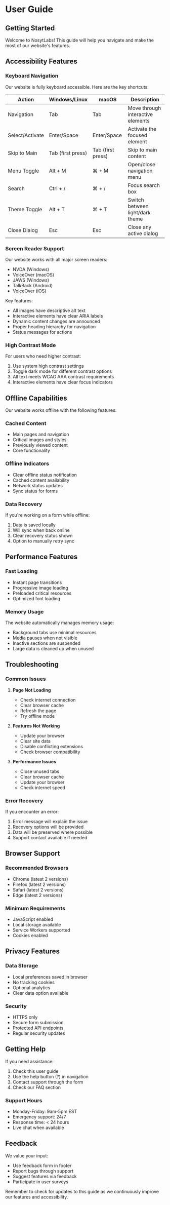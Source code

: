 # User Guide

## Getting Started

Welcome to NosytLabs! This guide will help you navigate and make the most of our website's features.

## Accessibility Features

### Keyboard Navigation

Our website is fully keyboard accessible. Here are the key shortcuts:

| Action | Windows/Linux | macOS | Description |
|--------|--------------|-------|-------------|
| Navigation | Tab | Tab | Move through interactive elements |
| Select/Activate | Enter/Space | Enter/Space | Activate the focused element |
| Skip to Main | Tab (first press) | Tab (first press) | Skip to main content |
| Menu Toggle | Alt + M | ⌘ + M | Open/close navigation menu |
| Search | Ctrl + / | ⌘ + / | Focus search box |
| Theme Toggle | Alt + T | ⌘ + T | Switch between light/dark theme |
| Close Dialog | Esc | Esc | Close any active dialog |

### Screen Reader Support

Our website works with all major screen readers:
- NVDA (Windows)
- VoiceOver (macOS)
- JAWS (Windows)
- TalkBack (Android)
- VoiceOver (iOS)

Key features:
- All images have descriptive alt text
- Interactive elements have clear ARIA labels
- Dynamic content changes are announced
- Proper heading hierarchy for navigation
- Status messages for actions

### High Contrast Mode

For users who need higher contrast:
1. Use system high contrast settings
2. Toggle dark mode for different contrast options
3. All text meets WCAG AAA contrast requirements
4. Interactive elements have clear focus indicators

## Offline Capabilities

Our website works offline with the following features:

### Cached Content
- Main pages and navigation
- Critical images and styles
- Previously viewed content
- Core functionality

### Offline Indicators
- Clear offline status notification
- Cached content availability
- Network status updates
- Sync status for forms

### Data Recovery
If you're working on a form while offline:
1. Data is saved locally
2. Will sync when back online
3. Clear recovery status shown
4. Option to manually retry sync

## Performance Features

### Fast Loading
- Instant page transitions
- Progressive image loading
- Preloaded critical resources
- Optimized font loading

### Memory Usage
The website automatically manages memory usage:
- Background tabs use minimal resources
- Media pauses when not visible
- Inactive sections are suspended
- Large data is cleaned up when unused

## Troubleshooting

### Common Issues

1. **Page Not Loading**
   - Check internet connection
   - Clear browser cache
   - Refresh the page
   - Try offline mode

2. **Features Not Working**
   - Update your browser
   - Clear site data
   - Disable conflicting extensions
   - Check browser compatibility

3. **Performance Issues**
   - Close unused tabs
   - Clear browser cache
   - Update your browser
   - Check internet speed

### Error Recovery

If you encounter an error:
1. Error message will explain the issue
2. Recovery options will be provided
3. Data will be preserved where possible
4. Support contact available if needed

## Browser Support

### Recommended Browsers
- Chrome (latest 2 versions)
- Firefox (latest 2 versions)
- Safari (latest 2 versions)
- Edge (latest 2 versions)

### Minimum Requirements
- JavaScript enabled
- Local storage available
- Service Workers supported
- Cookies enabled

## Privacy Features

### Data Storage
- Local preferences saved in browser
- No tracking cookies
- Optional analytics
- Clear data option available

### Security
- HTTPS only
- Secure form submission
- Protected API endpoints
- Regular security updates

## Getting Help

If you need assistance:
1. Check this user guide
2. Use the help button (?) in navigation
3. Contact support through the form
4. Check our FAQ section

### Support Hours
- Monday-Friday: 9am-5pm EST
- Emergency support: 24/7
- Response time: < 24 hours
- Live chat when available

## Feedback

We value your input:
- Use feedback form in footer
- Report bugs through support
- Suggest features via feedback
- Participate in user surveys

Remember to check for updates to this guide as we continuously improve our features and accessibility.